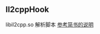 ## Il2cppHook
libil2cpp.so 解析脚本
[参考简书的说明](https://www.jianshu.com/p/230f51dc09c0)

<!--
---
QQ交流群: 992091014
欢迎各位大佬加群交流反馈问题
-->

